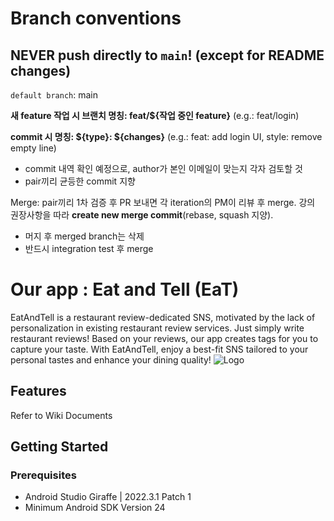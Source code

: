 # Branch conventions

## NEVER push directly to `main`! (except for README changes)

`default branch`: main

**새 feature 작업 시 브랜치 명칭: feat/${작업 중인 feature}** (e.g.: feat/login)

**commit 시 명칭: ${type}: ${changes}** (e.g.: feat: add login UI, style: remove empty line)
- commit 내역 확인 예정으로, author가 본인 이메일이 맞는지 각자 검토할 것
- pair끼리 균등한 commit 지향

Merge: pair끼리 1차 검증 후 PR 보내면 각 iteration의 PM이 리뷰 후 merge. 강의 권장사항을 따라 **create new merge commit**(rebase, squash 지양).
- 머지 후 merged branch는 삭제
- 반드시 integration test 후 merge


# Our app : Eat and Tell (EaT)

EatAndTell is a restaurant review-dedicated SNS, motivated by the lack of personalization in existing restaurant review services. Just simply write restaurant reviews! Based on your reviews, our app creates tags for you to capture your taste. 
With EatAndTell, enjoy a best-fit SNS tailored to your personal tastes and enhance your dining quality!
![Logo](https://github.com/snuhcs-course/swpp-2023-project-team-15/assets/106653382/cceaf721-4f91-47d3-a6a6-388c39bea780)



## Features

Refer to Wiki Documents


## Getting Started

### Prerequisites

- Android Studio Giraffe | 2022.3.1 Patch 1
- Minimum Android SDK Version 24

